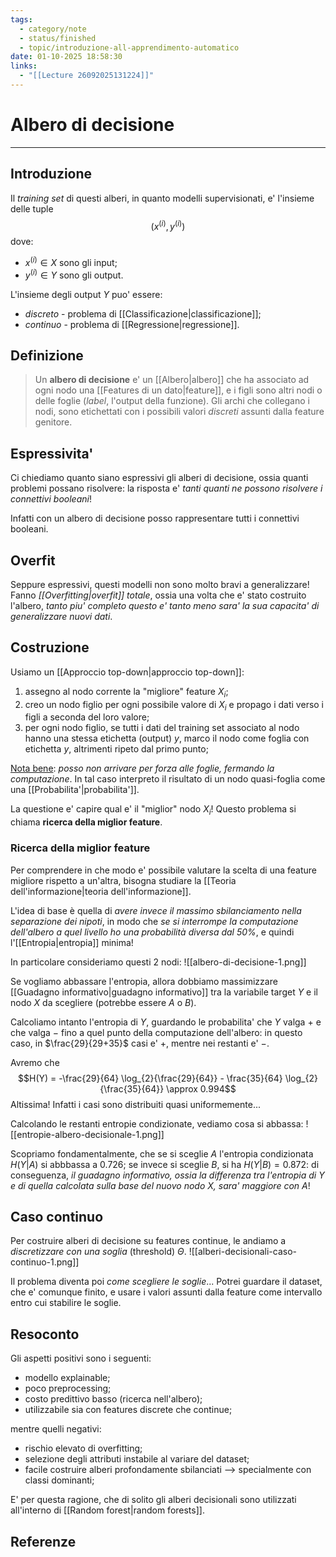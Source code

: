 ```yaml
---
tags:
  - category/note
  - status/finished
  - topic/introduzione-all-apprendimento-automatico
date: 01-10-2025 18:58:30
links:
  - "[[Lecture 26092025131224]]"
---
```

# Albero di decisione
---
## Introduzione
Il _training set_ di questi alberi, in quanto modelli supervisionati, e' l'insieme delle tuple
$$(x^{(i)}, y^{(i)})$$
dove:
- $x^{(i)} \in X$ sono gli input;
- $y^{(i)} \in Y$ sono gli output.

L'insieme degli output $Y$ puo' essere:
- _discreto_ - problema di [[Classificazione|classificazione]];
- _continuo_ - problema di [[Regressione|regressione]].

## Definizione
> Un **albero di decisione** e' un [[Albero|albero]] che ha associato ad ogni nodo una [[Features di un dato|feature]], e i figli sono altri nodi o delle foglie (_label_, l'output della funzione). Gli archi che collegano i nodi, sono etichettati con i possibili valori _discreti_ assunti dalla feature genitore.

## Espressivita'
Ci chiediamo quanto siano espressivi gli alberi di decisione, ossia quanti problemi possano risolvere: la risposta e' _tanti quanti ne possono risolvere i connettivi booleani_!

Infatti con un albero di decisione posso rappresentare tutti i connettivi booleani.

## Overfit
Seppure espressivi, questi modelli non sono molto bravi a generalizzare! Fanno _[[Overfitting|overfit]] totale_, ossia una volta che e' stato costruito l'albero, _tanto piu' completo questo e' tanto meno sara' la sua capacita' di generalizzare nuovi dati_.

## Costruzione
Usiamo un [[Approccio top-down|approccio top-down]]:
1. assegno al nodo corrente la "migliore" feature $X_{i}$;
2. creo un nodo figlio per ogni possibile valore di $X_{i}$ e propago i dati verso i figli a seconda del loro valore;
3. per ogni nodo figlio, se tutti i dati del training set associato al nodo hanno una stessa etichetta (output) $y$, marco il nodo come foglia con etichetta $y$, altrimenti ripeto dal primo punto;

<u>Nota bene</u>: _posso non arrivare per forza alle foglie, fermando la computazione_. In tal caso interpreto il risultato di un nodo quasi-foglia come una [[Probabilita'|probabilita']].

La questione e' capire qual e' il "miglior" nodo $X_{i}$! Questo problema si chiama **ricerca della miglior feature**.

### Ricerca della miglior feature
Per comprendere in che modo e' possibile valutare la scelta di una feature migliore rispetto a un'altra, bisogna studiare la [[Teoria dell'informazione|teoria dell'informazione]].

L'idea di base è quella di _avere invece il massimo sbilanciamento nella separazione dei nipoti_, in modo che _se si interrompe la computazione dell'albero a quel livello ho una probabilità diversa dal 50%_, e quindi l'[[Entropia|entropia]] minima!

In particolare consideriamo questi 2 nodi:
![[albero-di-decisione-1.png]]

Se vogliamo abbassare l'entropia, allora dobbiamo massimizzare [[Guadagno informativo|guadagno informativo]] tra la variabile target $Y$ e il nodo $X$ da scegliere (potrebbe essere $A$ o $B$).

Calcoliamo intanto l'entropia di $Y$, guardando le probabilita' che $Y$ valga $+$ e che valga $-$ fino a quel punto della computazione dell'albero: in questo caso, in $\frac{29}{29+35}$ casi e' $+$, mentre nei restanti e' $-$.

Avremo che
$$H(Y) = -\frac{29}{64} \log_{2}{\frac{2​9}{64}} - \frac{35}{64} \log_{2}{\frac{​35}{64}} \approx 0.994$$
Altissima! Infatti i casi sono distribuiti quasi uniformemente...

Calcolando le restanti entropie condizionate, vediamo cosa si abbassa:
![[entropie-albero-decisionale-1.png]]

Scopriamo fondamentalmente, che se si sceglie $A$ l'entropia condizionata $H(Y|A)$ si abbbassa a $0.726$; se invece si sceglie $B$, si ha $H(Y|B) = 0.872$: di conseguenza, _il guadagno informativo, ossia la differenza tra l'entropia di $Y$ e di quella calcolata sulla base del nuovo nodo $X$, sara' maggiore con $A$_!

## Caso continuo
Per costruire alberi di decisione su features continue, le andiamo a _discretizzare con una soglia_ (threshold) $\Theta$.
![[alberi-decisionali-caso-continuo-1.png]]

Il problema diventa poi _come scegliere le soglie_... Potrei guardare il dataset, che e' comunque finito, e usare i valori assunti dalla feature come intervallo entro cui stabilire le soglie.

## Resoconto
Gli aspetti positivi sono i seguenti:
- modello explainable;
- poco preprocessing;
- costo predittivo basso (ricerca nell'albero);
- utilizzabile sia con features discrete che continue;

mentre quelli negativi:
- rischio elevato di overfitting;
- selezione degli attributi instabile al variare del dataset;
- facile costruire alberi profondamente sbilanciati --> specialmente con classi dominanti;

E' per questa ragione, che di solito gli alberi decisionali sono utilizzati all'interno di [[Random forest|random forests]].

## Referenze
